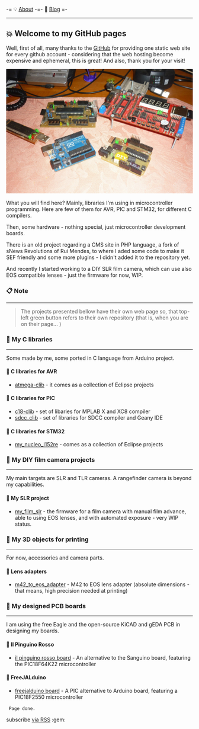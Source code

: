 -=  :bulb: [About](about.md) -=-  :newspaper: [Blog](news.md) =-
<hr />

## :boom: Welcome to my GitHub pages 

Well, first of all, many thanks to the [GitHub](https://pages.github.com/) for providing one static web site for every github account - considering that the web hosting become expensive and ephemeral, this is great! And also, thank you for your visit!

![development boards](/img/P1080841.JPG)

What you will find here? Mainly, libraries I'm using in microcontroller programming. Here are few of them for AVR, PIC and STM32, for different C compilers. 

Then, some hardware - nothing special, just microcontroller development boards. 

There is an old project regarding a CMS site in PHP language, a fork of sNews Revolutions of Rui Mendes, to where I aded some code to make it SEF friendly and some more plugins - I didn't added it to the repository yet.

And recently I started working to a DIY SLR film camera, which can use also EOS compatible lenses - just the firmware for now, WIP.

### :clipboard: Note
<hr />

>
> The projects presented bellow have their own web page so, that top-left green button refers to their own repository (that is, when you are on their page... )
>

### :open_file_folder: My C libraries
<hr />

Some made by me, some ported in C language from Arduino project.

#### :paperclip: C libraries for AVR

* [atmega-clib](http://funlw65.github.io/atmega-clib) - it comes as a collection of Eclipse projects

#### :paperclip: C libraries for PIC

* [c18-clib](http://funlw65.github.io/c18-clib/) - set of libaries for MPLAB X and XC8 compiler
* [sdcc_clib](http://funlw65.github.io/sdcc_clib/) - set of libraries for SDCC compiler and Geany IDE

#### :paperclip: C libraries for STM32

* [my_nucleo_l152re](https://funlw65.github.io/my_nucleo_l152re/) - comes as a collection of Eclipse projects

### :open_file_folder: My DIY film camera projects
<hr />

My main targets are SLR and TLR cameras. A rangefinder camera is beyond my capabilities.

#### :paperclip: My SLR project

* [my_film_slr](https://funlw65.github.io/my_film_slr/) - the firmware for a film camera with manual film advance, able to using EOS lenses, and with automated exposure - very WIP status.

### :open_file_folder: My 3D objects for printing
<hr />

For now, accessories and camera parts.

#### :paperclip: Lens adapters

* [m42_to_eos_adapter](https://funlw65.github.io/m42_to_eos_adapter/) - M42 to EOS lens adapter (absolute dimensions - that means, high precision needed at printing)

### :open_file_folder: My designed PCB boards
<hr />

I am using the free Eagle and the open-source KiCAD and gEDA PCB in designing my boards.

#### :paperclip: Il Pinguino Rosso

* [il pinguino rosso board](https://funlw65.github.io/il_pinguino_rosso/) - An alternative to the Sanguino board, featuring the PIC18F64K22 microcontroller

#### :paperclip: FreeJALduino

* [freejalduino board](http://funlw65.github.io/freejalduino/) - A PIC alternative to Arduino board, featuring a PIC18F2550 microcontroller


```
 Page done.
```
<p class="rss-subscribe">subscribe <a href="{{ "/feed.xml" | prepend: site.baseurl }}">via RSS</a>  :gem: </p>
